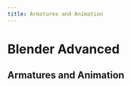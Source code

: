 ```yaml
---
title: Armatures and Animation
---
```

# Blender Advanced <Badge text="not finished" type="warning"/>

## Armatures and Animation
